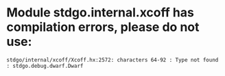 # Module stdgo.internal.xcoff has compilation errors, please do not use:
```
stdgo/internal/xcoff/Xcoff.hx:2572: characters 64-92 : Type not found : stdgo.debug.dwarf.Dwarf

```

